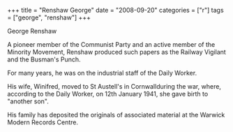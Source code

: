 +++
title = "Renshaw George"
date = "2008-09-20"
categories = ["r"]
tags = ["george", "renshaw"]
+++

George Renshaw

A pioneer member of the Communist Party and an active member of the Minority Movement, Renshaw produced such papers as the Railway Vigilant and the Busman's Punch.

For many years, he was on the industrial staff of the Daily Worker.

His wife, Winifred, moved to St Austell's in Cornwallduring the war, where, according to the Daily Worker, on 12th January 1941, she gave birth to "another son".

His family has deposited the originals of associated material at the Warwick Modern Records Centre.
